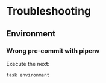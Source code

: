 <!-- Space: HomeAutomation -->
<!-- Parent: Project -->
<!-- Title: Troubleshooting -->

<!-- Label: HomeAutomation -->
<!-- Label: Project -->
<!-- Label: Troubleshooting -->
<!-- Include: docs/disclaimer.md -->
<!-- Include: ac:toc -->

# Troubleshooting

## Environment

### Wrong pre-commit with pipenv

Execute the next:

```{.bash}
task environment
```
